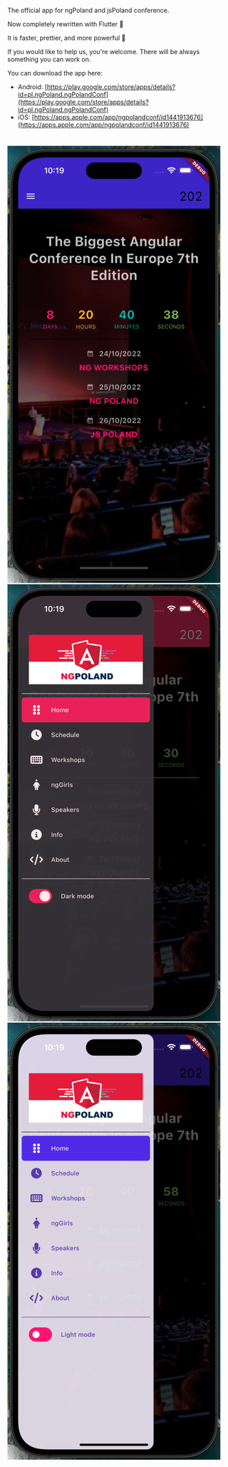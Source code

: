 The official app for ngPoland and jsPoland conference.

Now completely rewritten with Flutter 🚀

It is faster, prettier, and more powerful 💪

If you would like to help us, you're welcome. There will be always something you can work on.

You can download the app here:
- Android: [https://play.google.com/store/apps/details?id=pl.ngPoland.ngPolandConf](https://play.google.com/store/apps/details?id=pl.ngPoland.ngPolandConf)
- iOS: [https://apps.apple.com/app/ngpolandconf/id1441913676](https://apps.apple.com/app/ngpolandconf/id1441913676)

#

[<img src="ng_poland_conf_app/media/screens/home.png">](ng_poland_conf_app/media/screens/home.png)
[<img src="ng_poland_conf_app/media/screens/dark_theme_drawer.png">](ng_poland_conf_app/media/screens/dark_theme_drawer.png)
[<img src="ng_poland_conf_app/media/screens/light_theme_drawer.png">](ng_poland_conf_app/media/screens/light_theme_drawer.png)
